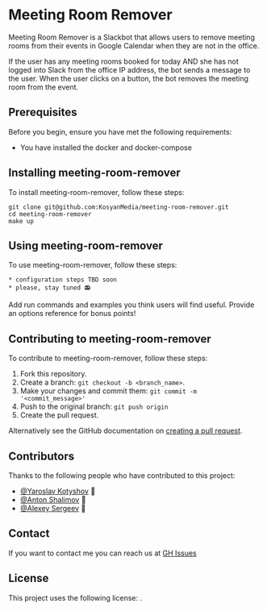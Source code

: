 # Meeting Room Remover

Meeting Room Remover is a Slackbot that allows users to remove meeting rooms from their events in Google Calendar when they are not in the office.

If the user has any meeting rooms booked for today AND she has not logged into Slack from the office IP address, the bot sends a message to the user. When the user clicks on a button, the bot removes the meeting room from the event.

## Prerequisites

Before you begin, ensure you have met the following requirements:
* You have installed the docker and docker-compose

## Installing meeting-room-remover

To install meeting-room-remover, follow these steps:

```
git clone git@github.com:KosyanMedia/meeting-room-remover.git
cd meeting-room-remover
make up
```

## Using meeting-room-remover

To use meeting-room-remover, follow these steps:

```
* configuration steps TBD soon
* please, stay tuned 📻

```

Add run commands and examples you think users will find useful. Provide an options reference for bonus points!

## Contributing to meeting-room-remover
<!--- If your README is long or you have some specific process or steps you want contributors to follow, consider creating a separate CONTRIBUTING.md file--->
To contribute to meeting-room-remover, follow these steps:

1. Fork this repository.
2. Create a branch: `git checkout -b <branch_name>`.
3. Make your changes and commit them: `git commit -m '<commit_message>'`
4. Push to the original branch: `git push origin`
5. Create the pull request.

Alternatively see the GitHub documentation on [creating a pull request](https://help.github.com/en/github/collaborating-with-issues-and-pull-requests/creating-a-pull-request).

## Contributors

Thanks to the following people who have contributed to this project:

* [@Yaroslav Kotyshov](https://github.com/kotyshov) 📖
* [@Anton Shalimov](https://github.com/AntonShalimov) 🐛
* [@Alexey Sergeev](https://github.com/SergeevAI) 🐛

## Contact

If you want to contact me you can reach us at [GH Issues](https://github.com/KosyanMedia/meeting-room-remover/issues)

## License

This project uses the following license: [<MIT>](<https://opensource.org/licenses/MIT>).
